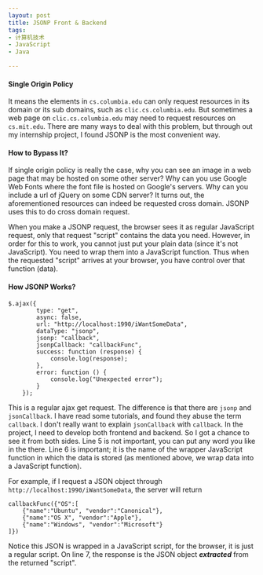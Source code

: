 ```yaml
---
layout: post
title: JSONP Front & Backend
tags:
- 计算机技术
- JavaScript
- Java

---
```

#### Single Origin Policy
It means the elements in `cs.columbia.edu` can only request resources in its domain or its sub domains, such as `clic.cs.columbia.edu`. But sometimes a web page on `clic.cs.columbia.edu` may need to request resources on `cs.mit.edu`. There are many ways to deal with this problem, but through out my internship project, I found JSONP is the most convenient way.

#### How to Bypass It?
If single origin policy is really the case, why you can see an image  in a web page that may be hosted on some other server? Why can you use Google Web Fonts where the font file is hosted on Google's servers. Why can you include a url of jQuery on some CDN server? It turns out, the aforementioned resources can indeed be requested cross domain. JSONP uses this to do cross domain request.

When you make a JSONP request, the browser sees it as regular JavaScript request, only that request "script" contains the data you need. However, in order for this to work, you cannot just put your plain data (since it's not JavaScript). You need to wrap them into a JavaScript function. Thus when the requested "script" arrives at your browser, you have control over that function (data).

#### How JSONP Works?
<pre class="line-numbers"><code class="language-javascript">$.ajax({
		type: "get",
		async: false,
		url: "http://localhost:1990/iWantSomeData",
		dataType: "jsonp",
		jsonp: "callback",
		jsonpCallback: "callbackFunc",
		success: function (response) {
			console.log(response);
		},
		error: function () {
			console.log("Unexpected error");
		}
	});
</code></pre>
This is a regular ajax get request. The difference is that there are `jsonp` and `jsonCallback`. I have read some tutorials, and found they abuse the term `callback`. I don't really want to explain `jsonCallback` with `callback`. In the project, I need to develop both frontend and backend. So I got a chance to see it from both sides. Line 5 is not important, you can put any word you like in the there. Line 6 is important; it is the name of the wrapper JavaScript function in which the data is stored (as mentioned above, we wrap data into a JavaScript function).

For example, if I request a JSON object through `http://localhost:1990/iWantSomeData`, the server will return 
<pre><code class="language-javascript">callbackFunc({"OS":[
    {"name":"Ubuntu", "vendor":"Canonical"}, 
    {"name":"OS X", "vendor":"Apple"},
    {"name":"Windows", "vendor":"Microsoft"}
]})</code></pre>
Notice this JSON is wrapped in a JavaScript script, for the browser, it is just a regular script. On line 7, the response is the JSON object ***extracted*** from the returned "script".